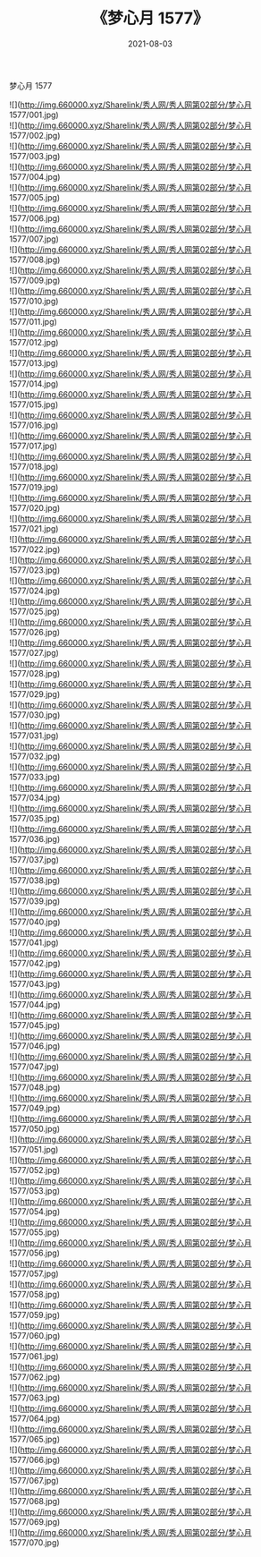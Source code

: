 ﻿---
layout: post
title:  《梦心月 1577》
date:   2021-08-03
img: http://img.660000.xyz/Sharelink/秀人网/秀人网第02部分/梦心月 1577/000.jpg
categories: [美女, 清纯, 唯美]
---

梦心月 1577

  ![](http://img.660000.xyz/Sharelink/秀人网/秀人网第02部分/梦心月 1577/001.jpg) <br> ![](http://img.660000.xyz/Sharelink/秀人网/秀人网第02部分/梦心月 1577/002.jpg) <br> ![](http://img.660000.xyz/Sharelink/秀人网/秀人网第02部分/梦心月 1577/003.jpg) <br> ![](http://img.660000.xyz/Sharelink/秀人网/秀人网第02部分/梦心月 1577/004.jpg) <br> ![](http://img.660000.xyz/Sharelink/秀人网/秀人网第02部分/梦心月 1577/005.jpg) <br> ![](http://img.660000.xyz/Sharelink/秀人网/秀人网第02部分/梦心月 1577/006.jpg) <br> ![](http://img.660000.xyz/Sharelink/秀人网/秀人网第02部分/梦心月 1577/007.jpg) <br> ![](http://img.660000.xyz/Sharelink/秀人网/秀人网第02部分/梦心月 1577/008.jpg) <br> ![](http://img.660000.xyz/Sharelink/秀人网/秀人网第02部分/梦心月 1577/009.jpg) <br> ![](http://img.660000.xyz/Sharelink/秀人网/秀人网第02部分/梦心月 1577/010.jpg) <br> ![](http://img.660000.xyz/Sharelink/秀人网/秀人网第02部分/梦心月 1577/011.jpg) <br> ![](http://img.660000.xyz/Sharelink/秀人网/秀人网第02部分/梦心月 1577/012.jpg) <br> ![](http://img.660000.xyz/Sharelink/秀人网/秀人网第02部分/梦心月 1577/013.jpg) <br> ![](http://img.660000.xyz/Sharelink/秀人网/秀人网第02部分/梦心月 1577/014.jpg) <br> ![](http://img.660000.xyz/Sharelink/秀人网/秀人网第02部分/梦心月 1577/015.jpg) <br> ![](http://img.660000.xyz/Sharelink/秀人网/秀人网第02部分/梦心月 1577/016.jpg) <br> ![](http://img.660000.xyz/Sharelink/秀人网/秀人网第02部分/梦心月 1577/017.jpg) <br> ![](http://img.660000.xyz/Sharelink/秀人网/秀人网第02部分/梦心月 1577/018.jpg) <br> ![](http://img.660000.xyz/Sharelink/秀人网/秀人网第02部分/梦心月 1577/019.jpg) <br> ![](http://img.660000.xyz/Sharelink/秀人网/秀人网第02部分/梦心月 1577/020.jpg) <br> ![](http://img.660000.xyz/Sharelink/秀人网/秀人网第02部分/梦心月 1577/021.jpg) <br> ![](http://img.660000.xyz/Sharelink/秀人网/秀人网第02部分/梦心月 1577/022.jpg) <br> ![](http://img.660000.xyz/Sharelink/秀人网/秀人网第02部分/梦心月 1577/023.jpg) <br> ![](http://img.660000.xyz/Sharelink/秀人网/秀人网第02部分/梦心月 1577/024.jpg) <br> ![](http://img.660000.xyz/Sharelink/秀人网/秀人网第02部分/梦心月 1577/025.jpg) <br> ![](http://img.660000.xyz/Sharelink/秀人网/秀人网第02部分/梦心月 1577/026.jpg) <br> ![](http://img.660000.xyz/Sharelink/秀人网/秀人网第02部分/梦心月 1577/027.jpg) <br> ![](http://img.660000.xyz/Sharelink/秀人网/秀人网第02部分/梦心月 1577/028.jpg) <br> ![](http://img.660000.xyz/Sharelink/秀人网/秀人网第02部分/梦心月 1577/029.jpg) <br> ![](http://img.660000.xyz/Sharelink/秀人网/秀人网第02部分/梦心月 1577/030.jpg) <br> ![](http://img.660000.xyz/Sharelink/秀人网/秀人网第02部分/梦心月 1577/031.jpg) <br> ![](http://img.660000.xyz/Sharelink/秀人网/秀人网第02部分/梦心月 1577/032.jpg) <br> ![](http://img.660000.xyz/Sharelink/秀人网/秀人网第02部分/梦心月 1577/033.jpg) <br> ![](http://img.660000.xyz/Sharelink/秀人网/秀人网第02部分/梦心月 1577/034.jpg) <br> ![](http://img.660000.xyz/Sharelink/秀人网/秀人网第02部分/梦心月 1577/035.jpg) <br> ![](http://img.660000.xyz/Sharelink/秀人网/秀人网第02部分/梦心月 1577/036.jpg) <br> ![](http://img.660000.xyz/Sharelink/秀人网/秀人网第02部分/梦心月 1577/037.jpg) <br> ![](http://img.660000.xyz/Sharelink/秀人网/秀人网第02部分/梦心月 1577/038.jpg) <br> ![](http://img.660000.xyz/Sharelink/秀人网/秀人网第02部分/梦心月 1577/039.jpg) <br> ![](http://img.660000.xyz/Sharelink/秀人网/秀人网第02部分/梦心月 1577/040.jpg) <br> ![](http://img.660000.xyz/Sharelink/秀人网/秀人网第02部分/梦心月 1577/041.jpg) <br> ![](http://img.660000.xyz/Sharelink/秀人网/秀人网第02部分/梦心月 1577/042.jpg) <br> ![](http://img.660000.xyz/Sharelink/秀人网/秀人网第02部分/梦心月 1577/043.jpg) <br> ![](http://img.660000.xyz/Sharelink/秀人网/秀人网第02部分/梦心月 1577/044.jpg) <br> ![](http://img.660000.xyz/Sharelink/秀人网/秀人网第02部分/梦心月 1577/045.jpg) <br> ![](http://img.660000.xyz/Sharelink/秀人网/秀人网第02部分/梦心月 1577/046.jpg) <br> ![](http://img.660000.xyz/Sharelink/秀人网/秀人网第02部分/梦心月 1577/047.jpg) <br> ![](http://img.660000.xyz/Sharelink/秀人网/秀人网第02部分/梦心月 1577/048.jpg) <br> ![](http://img.660000.xyz/Sharelink/秀人网/秀人网第02部分/梦心月 1577/049.jpg) <br> ![](http://img.660000.xyz/Sharelink/秀人网/秀人网第02部分/梦心月 1577/050.jpg) <br> ![](http://img.660000.xyz/Sharelink/秀人网/秀人网第02部分/梦心月 1577/051.jpg) <br> ![](http://img.660000.xyz/Sharelink/秀人网/秀人网第02部分/梦心月 1577/052.jpg) <br> ![](http://img.660000.xyz/Sharelink/秀人网/秀人网第02部分/梦心月 1577/053.jpg) <br> ![](http://img.660000.xyz/Sharelink/秀人网/秀人网第02部分/梦心月 1577/054.jpg) <br> ![](http://img.660000.xyz/Sharelink/秀人网/秀人网第02部分/梦心月 1577/055.jpg) <br> ![](http://img.660000.xyz/Sharelink/秀人网/秀人网第02部分/梦心月 1577/056.jpg) <br> ![](http://img.660000.xyz/Sharelink/秀人网/秀人网第02部分/梦心月 1577/057.jpg) <br> ![](http://img.660000.xyz/Sharelink/秀人网/秀人网第02部分/梦心月 1577/058.jpg) <br> ![](http://img.660000.xyz/Sharelink/秀人网/秀人网第02部分/梦心月 1577/059.jpg) <br> ![](http://img.660000.xyz/Sharelink/秀人网/秀人网第02部分/梦心月 1577/060.jpg) <br> ![](http://img.660000.xyz/Sharelink/秀人网/秀人网第02部分/梦心月 1577/061.jpg) <br> ![](http://img.660000.xyz/Sharelink/秀人网/秀人网第02部分/梦心月 1577/062.jpg) <br> ![](http://img.660000.xyz/Sharelink/秀人网/秀人网第02部分/梦心月 1577/063.jpg) <br> ![](http://img.660000.xyz/Sharelink/秀人网/秀人网第02部分/梦心月 1577/064.jpg) <br> ![](http://img.660000.xyz/Sharelink/秀人网/秀人网第02部分/梦心月 1577/065.jpg) <br> ![](http://img.660000.xyz/Sharelink/秀人网/秀人网第02部分/梦心月 1577/066.jpg) <br> ![](http://img.660000.xyz/Sharelink/秀人网/秀人网第02部分/梦心月 1577/067.jpg) <br> ![](http://img.660000.xyz/Sharelink/秀人网/秀人网第02部分/梦心月 1577/068.jpg) <br> ![](http://img.660000.xyz/Sharelink/秀人网/秀人网第02部分/梦心月 1577/069.jpg) <br> ![](http://img.660000.xyz/Sharelink/秀人网/秀人网第02部分/梦心月 1577/070.jpg) <br>